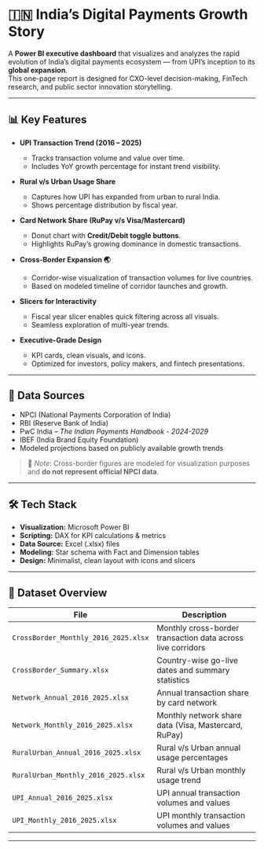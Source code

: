 # 🇮🇳 India’s Digital Payments Growth Story

A **Power BI executive dashboard** that visualizes and analyzes the rapid evolution of India’s digital payments ecosystem — from UPI’s inception to its **global expansion**.  
This one-page report is designed for CXO-level decision-making, FinTech research, and public sector innovation storytelling.

---

## 📊 Key Features

- **UPI Transaction Trend (2016 – 2025)**  
  - Tracks transaction volume and value over time.  
  - Includes YoY growth percentage for instant trend visibility.

- **Rural v/s Urban Usage Share**  
  - Captures how UPI has expanded from urban to rural India.  
  - Shows percentage distribution by fiscal year.

- **Card Network Share (RuPay v/s Visa/Mastercard)**  
  - Donut chart with **Credit/Debit toggle buttons**.  
  - Highlights RuPay’s growing dominance in domestic transactions.

- **Cross-Border Expansion 🌏**  
  - Corridor-wise visualization of transaction volumes for live countries.  
  - Based on modeled timeline of corridor launches and growth.

- **Slicers for Interactivity**  
  - Fiscal year slicer enables quick filtering across all visuals.  
  - Seamless exploration of multi-year trends.

- **Executive-Grade Design**  
  - KPI cards, clean visuals, and icons.  
  - Optimized for investors, policy makers, and fintech presentations.

---

## 🧾 Data Sources

- NPCI (National Payments Corporation of India)  
- RBI (Reserve Bank of India)  
- PwC India – *The Indian Payments Handbook - 2024-2029*  
- IBEF (India Brand Equity Foundation)  
- Modeled projections based on publicly available growth trends

> 📝 *Note*: Cross-border figures are modeled for visualization purposes and **do not represent official NPCI data**.

---

## 🛠️ Tech Stack

- **Visualization:** Microsoft Power BI  
- **Scripting:** DAX for KPI calculations & metrics  
- **Data Source:** Excel (.xlsx) files  
- **Modeling:** Star schema with Fact and Dimension tables  
- **Design:** Minimalist, clean layout with icons and slicers

---

## 🧮 Dataset Overview

| File | Description |
|------|-------------|
| `CrossBorder_Monthly_2016_2025.xlsx` | Monthly cross-border transaction data across live corridors |
| `CrossBorder_Summary.xlsx` | Country-wise go-live dates and summary statistics |
| `Network_Annual_2016_2025.xlsx` | Annual transaction share by card network |
| `Network_Monthly_2016_2025.xlsx` | Monthly network share data (Visa, Mastercard, RuPay) |
| `RuralUrban_Annual_2016_2025.xlsx` | Rural v/s Urban annual usage percentages |
| `RuralUrban_Monthly_2016_2025.xlsx` | Rural v/s Urban monthly usage trend |
| `UPI_Annual_2016_2025.xlsx` | UPI annual transaction volumes and values |
| `UPI_Monthly_2016_2025.xlsx` | UPI monthly transaction volumes and values |

---
